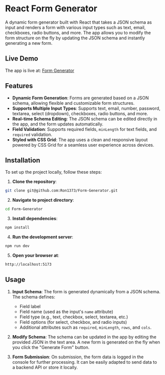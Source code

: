 # React Form Generator

A dynamic form generator built with React that takes a JSON schema as input and renders a form with various input types such as text, email, checkboxes, radio buttons, and more. The app allows you to modify the form structure on the fly by updating the JSON schema and instantly generating a new form.

## Live Demo

The app is live at: [Form Generator](https://form-generator-react-ron.netlify.app/)

## Features

- **Dynamic Form Generation**: Forms are generated based on a JSON schema, allowing flexible and customizable form structures.
- **Supports Multiple Input Types**: Supports text, email, number, password, textarea, select (dropdown), checkboxes, radio buttons, and more.
- **Real-time Schema Editing**: The JSON schema can be edited directly in the app, and the form updates automatically.
- **Field Validation**: Supports required fields, `minLength` for text fields, and `required` validation.
- **Styled with CSS Grid**: The app uses a clean and responsive layout powered by CSS Grid for a seamless user experience across devices.

## Installation

To set up the project locally, follow these steps:

1. **Clone the repository**:

```bash
git clone git@github.com:Ron1373/Form-Generator.git
```

2. **Navigate to project directory**:

```bash
cd Form-Generator
```

3. **Install dependencies**:

  ```bash
  npm install
  ```

4. **Run the development server**:

  ```bash
  npm run dev
  ```

5. **Open your browser at**:

  ```bash
  http://localhost:5173
  ```

## Usage

1. **Input Schema**: The form is generated dynamically from a JSON schema. The schema defines:

   - Field label
   - Field name (used as the input's `name` attribute)
   - Field type (e.g., text, checkbox, select, textarea, etc.)
   - Field options (for select, checkbox, and radio inputs)
   - Additional attributes such as `required`, `minLength`, `rows`, and `cols`.

2. **Modify Schema**: The schema can be updated in the app by editing the provided JSON in the text area. A new form is generated on the fly when you click the "Generate Form" button.

3. **Form Submission**: On submission, the form data is logged in the console for further processing. It can be easily adapted to send data to a backend API or store it locally.
